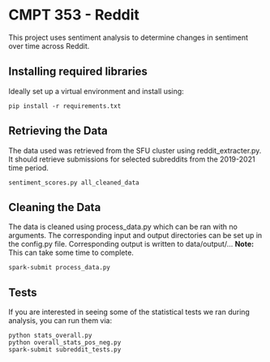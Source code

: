 # CMPT 353 - Reddit
This project uses sentiment analysis to determine changes in sentiment over time across Reddit.

## Installing required libraries
Ideally set up a virtual environment and install using:
```
pip install -r requirements.txt
```

## Retrieving the Data
The data used was retrieved from the SFU cluster using reddit_extracter.py. It should retrieve submissions for selected subreddits from the 2019-2021 time period.
```
sentiment_scores.py all_cleaned_data
```
## Cleaning the Data
The data is cleaned using process_data.py which can be ran with no arguments. The corresponding input and output directories can be set up in the config.py file. Corresponding output is written to data/output/...
**Note:** This can take some time to complete.
```
spark-submit process_data.py
```

## Tests
If you are interested in seeing some of the statistical tests we ran during analysis, you can run them via:
```
python stats_overall.py
python overall_stats_pos_neg.py
spark-submit subreddit_tests.py
```
